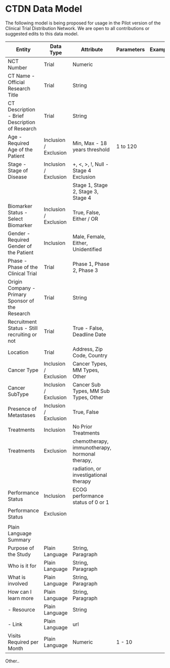 # CTDN Data Model

The following model is being proposed for usage in the Pilot version of the Clinical Trial Distribution Network.  We are open to all contributions or suggested edits to this data model. 

| Entity                                           | Data Type             | Attribute                                      | Parameters | Example |
| ------------------------------------------------ | --------------------- | ---------------------------------------------- | ---------- | ------- |
| NCT Number                                       | Trial                 | Numeric                                        |            |         |
| CT Name - Official Research Title                | Trial                 | String                                         |            |         |
| CT Description - Brief Description of Research   | Trial                 | String                                         |            |         |
| Age - Required Age of the Patient                | Inclusion / Exclusion | Min, Max - 18 years threshold                  | 1 to 120   |         |
| Stage - Stage of Disease                         | Inclusion / Exclusion | +, <, >, !, Null - Stage 4 Exclusion           |            |         |
|                                                  |                       | Stage 1, Stage 2, Stage 3, Stage 4             |            |         |
| Biomarker Status - Select Biomarker              | Inclusion / Exclusion | True, False, Either / OR                       |            |         |
| Gender - Required Gender of the Patient          | Inclusion             | Male, Female, Either, Unidentified             |            |         |
| Phase - Phase of the Clinical Trial              | Trial                 | Phase 1, Phase 2, Phase 3                      |            |         |
| Origin Company - Primary Sponsor of the Research | Trial                 | String                                         |            |         |
| Recruitment Status - Still recruiting or not     | Trial                 | True - False, Deadline Date                    |            |         |
| Location                                         | Trial                 | Address, Zip Code, Country                     |            |         |
| Cancer Type                                      | Inclusion / Exclusion | Cancer Types, MM Types, Other                  |            |         |
| Cancer SubType                                   | Inclusion / Exclusion | Cancer Sub Types, MM Sub Types, Other          |            |         |
| Presence of Metastases                           | Inclusion / Exclusion | True, False                                    |            |         |
| Treatments                                       | Inclusion             | No Prior Treatments                            |            |         |
| Treatments                                       | Exclusion             | chemotherapy, immunotherapy, hormonal therapy, |            |         |
|                                                  |                       | radiation, or investigational therapy          |            |         |
| Performance Status                               | Inclusion             | ECOG performance status of 0 or 1              |            |         |
| Performance Status                               | Exclusion             |                                                |            |         |
|                                                  |                       |                                                |            |         |
| Plain Language Summary                           |                       |                                                |            |         |
| Purpose of the Study                             | Plain Language        | String, Paragraph                              |            |         |
| Who is it for                                    | Plain Language        | String, Paragraph                              |            |         |
| What is involved                                 | Plain Language        | String, Paragraph                              |            |         |
| How can I learn more                             | Plain Language        | String, Paragraph                              |            |         |
| - Resource                                       | Plain Language        | String                                         |            |         |
| - Link                                           | Plain Language        | url                                            |            |         |
| Visits Required per Month                        | Plain Language        | Numeric                                        | 1 - 10     |         |

Other..
